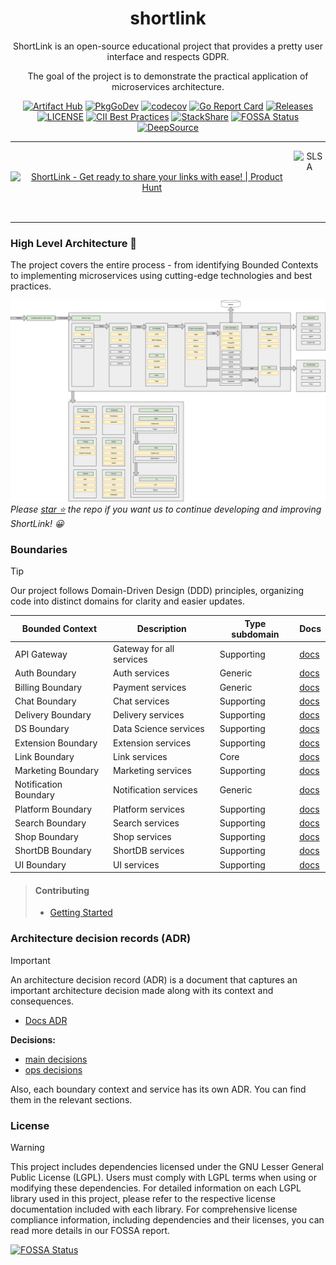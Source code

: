<div align="center">

# shortlink 

ShortLink is an open-source educational project that provides a pretty user interface and respects GDPR. 

The goal of the project is to demonstrate the practical application of microservices architecture.

[![Artifact Hub](https://img.shields.io/endpoint?url=https://artifacthub.io/badge/repository/shortlink)](https://artifacthub.io/packages/search?repo=shortlink)
[![PkgGoDev](https://pkg.go.dev/badge/mod/github.com/shortlink-org/shortlink)](https://pkg.go.dev/mod/github.com/shortlink-org/shortlink)
[![codecov](https://codecov.io/gh/shortlink-org/shortlink/branch/main/graph/badge.svg?token=Wxz5bI4QzF)](https://codecov.io/gh/shortlink-org/shortlink)
[![Go Report Card](https://goreportcard.com/badge/github.com/shortlink-org/shortlink)](https://goreportcard.com/report/github.com/shortlink-org/shortlink)
[![Releases](https://img.shields.io/github/release-pre/shortlink-org/shortlink.svg)](https://github.com/shortlink-org/shortlink/releases)
[![LICENSE](https://img.shields.io/github/license/shortlink-org/shortlink.svg)](https://github.com/shortlink-org/shortlink/blob/main/LICENSE)
[![CII Best Practices](https://bestpractices.coreinfrastructure.org/projects/3510/badge)](https://bestpractices.coreinfrastructure.org/projects/3510)
[![StackShare](http://img.shields.io/badge/tech-stack-0690fa.svg?style=flat)](https://stackshare.io/shortlink-org/shortlink)
[![FOSSA Status](https://app.fossa.com/api/projects/custom%2B396%2Fgithub.com%2Fshortlink-org%2Fshortlink.svg?type=shield)](https://app.fossa.com/projects/custom%2B396%2Fgithub.com%2Fshortlink-org%2Fshortlink?ref=badge_shield)
[![DeepSource](https://app.deepsource.com/gh/shortlink-org/shortlink.svg/?label=active+issues&show_trend=true&token=DL-zlqtnyx6CvlHCroG0Jdx5)](https://app.deepsource.com/gh/shortlink-org/shortlink/)

<hr />

<div style="align-items: center; display: flex;">
  <a href="https://www.producthunt.com/posts/shortlink-2?utm_source=badge-featured&utm_medium=badge&utm_souce=badge-shortlink&#0045;2" target="_blank"><img src="https://api.producthunt.com/widgets/embed-image/v1/featured.svg?post_id=374140&theme=light" alt="ShortLink - Get&#0032;ready&#0032;to&#0032;share&#0032;your&#0032;links&#0032;with&#0032;ease&#0033; | Product Hunt" style="width: 250px; height: 54px;" width="250" height="54" /></a>
  <img height="100px" src="https://slsa.dev/images/SLSA-Badge-full-level1.svg" alt="SLSA">
</div>

</div>
<hr />

### High Level Architecture 🚀

The project covers the entire process - from identifying Bounded Contexts to implementing microservices using
cutting-edge technologies and best practices.  

![shortlink-architecture](./docs/shortlink-architecture.png)
_Please [star ⭐](https://github.com/shortlink-org/shortlink/stargazers) the repo if you want us to continue developing and improving ShortLink! 😀_

### Boundaries

> [!TIP]
> 
> Our project follows Domain-Driven Design (DDD) principles, organizing code into distinct domains for clarity and easier updates.

| Bounded Context       | Description              | Type subdomain | Docs                                        |
|-----------------------|--------------------------|----------------|---------------------------------------------|
| API Gateway           | Gateway for all services | Supporting     | [docs](./boundaries/api/README.md)          |
| Auth Boundary         | Auth services            | Generic        | [docs](./boundaries/auth/README.md)         |
| Billing Boundary      | Payment services         | Generic        | [docs](./boundaries/billing/README.md)      |
| Chat Boundary         | Chat services            | Supporting     | [docs](./boundaries/chat/README.md)         |
| Delivery Boundary     | Delivery services        | Supporting     | [docs](./boundaries/delivery/README.md)     |
| DS Boundary           | Data Science services    | Supporting     | [docs](./boundaries/ds/README.md)           |
| Extension Boundary    | Extension services       | Supporting     | [docs](./boundaries/extension/README.md)    |
| Link Boundary         | Link services            | Core           | [docs](./boundaries/link/README.md)         |
| Marketing Boundary    | Marketing services       | Supporting     | [docs](./boundaries/marketing/README.md)    |
| Notification Boundary | Notification services    | Generic        | [docs](./boundaries/notification/README.md) |
| Platform Boundary     | Platform services        | Supporting     | [docs](./boundaries/platform/README.md)     |
| Search Boundary       | Search services          | Supporting     | [docs](./boundaries/search/README.md)       |
| Shop Boundary         | Shop services            | Supporting     | [docs](./boundaries/shop/README.md)         |
| ShortDB Boundary      | ShortDB services         | Supporting     | [docs](./boundaries/shortdb/README.md)      |
| UI Boundary           | UI services              | Supporting     | [docs](./boundaries/ui/README.md)           |

> #### Contributing
>
> - [Getting Started](./CONTRIBUTING.md#getting-started)

### Architecture decision records (ADR)

> [!IMPORTANT]
> An architecture decision record (ADR) is a document that captures an important architecture decision 
made along with its context and consequences.
>
>+ [Docs ADR](https://github.com/joelparkerhenderson/architecture-decision-record)
>
> **Decisions:**
>  + [main decisions](./docs/ADR/README.md)
>  + [ops decisions](./ops/docs/ADR/README.md)
>
> Also, each boundary context and service has its own ADR. You can find them in the relevant sections.

### License

> [!WARNING]
> 
> This project includes dependencies licensed under the GNU Lesser General Public License (LGPL). 
> Users must comply with LGPL terms when using or modifying these dependencies. 
> For detailed information on each LGPL library used in this project, please refer to the respective license documentation 
> included with each library. For comprehensive license compliance information, including dependencies and their licenses, 
> you can read more details in our FOSSA report.

[![FOSSA Status](https://app.fossa.com/api/projects/custom%2B396%2Fgithub.com%2Fshortlink-org%2Fshortlink.svg?type=large)](https://app.fossa.com/projects/custom%2B396%2Fgithub.com%2Fshortlink-org%2Fshortlink?ref=badge_large)

[mergify]: https://mergify.io

[mergify-status]: https://img.shields.io/endpoint.svg?url=https://dashboard.mergify.io/badges/shortlink-org/shortlink&style=flat
